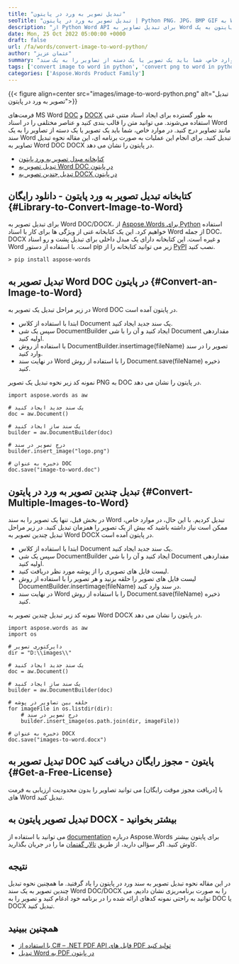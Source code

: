```yaml
---
title: "تبدیل تصویر به ورد در پایتون"
seoTitle: "تبدیل تصویر به ورد در پایتون | Python PNG، JPG، BMP GIF به Word | در نظر بگیرید"
description: "از Python Word API برای تبدیل تصاویر به Word در پایتون استفاده کنید. یک تصویر یا چند تصویر را در پایتون به یک Word تبدیل کنید."
date: Mon, 25 Oct 2022 05:00:00 +0000
draft: false
url: /fa/words/convert-image-to-word-python/
author: "عثمان عزیز"
summary: "در موارد خاص، شما باید یک تصویر یا یک دسته از تصاویر را به یک سند Word تبدیل کنید. برای انجام این عملیات به صورت برنامه ای، این مقاله نحوه تبدیل تصاویر به Word DOC DOCX در پایتون را نشان می دهد."
tags: ['convert image to word in python', 'convert png to word in python', 'convert jpg to word in python']
categories: ['Aspose.Words Product Family']
---
```


{{< figure align=center src="images/image-to-word-python.png" alt="تبدیل تصویر به ورد در پایتون">}}

فرمت‌های MS Word [DOC][1] و [DOCX][9] به طور گسترده برای ایجاد اسناد متنی غنی استفاده می‌شوند. می توانید متن را قالب بندی کنید و عناصر مختلفی را در اسناد Word مانند تصاویر درج کنید. در موارد خاص، شما باید یک تصویر یا یک دسته از تصاویر را به یک سند Word تبدیل کنید. برای انجام این عملیات به صورت برنامه ای، این مقاله نحوه تبدیل تصاویر به Word DOC DOCX در پایتون را نشان می دهد.

* [کتابخانه مبدل تصویر به ورد پایتون](#Library-to-Convert-Image-to-Word)
* [تبدیل تصویر به Word DOC در پایتون](#Convert-an-Image-to-Word)
* [تبدیل چندین تصویر به DOCX در پایتون](#Convert-Multiple-Images-to-Word)

## کتابخانه تبدیل تصویر به ورد پایتون - دانلود رایگان {#Library-to-Convert-Image-to-Word}

برای تبدیل تصویر به Word DOC/DOCX، از [Aspose.Words برای Python][3] استفاده خواهیم کرد. این یک کتابخانه غنی از ویژگی ها برای کار با اسناد Word از جمله DOC، DOCX و غیره است. این کتابخانه دارای یک مبدل داخلی برای تبدیل پشت و رو اسناد Word است. با استفاده از دستور pip زیر می توانید کتابخانه را از [PyPI][4] نصب کنید.

```
> pip install aspose-words
```

## تبدیل تصویر به Word DOC در پایتون {#Convert-an-Image-to-Word}

در زیر مراحل تبدیل یک تصویر به Word DOC در پایتون آمده است.

* ابتدا با استفاده از کلاس Document یک سند جدید ایجاد کنید.
* سپس یک شی DocumentBuilder ایجاد کنید و آن را با شی Document مقداردهی اولیه کنید.
* با استفاده از روش DocumentBuilder.insertimage(fileName) تصویر را در سند وارد کنید.
* در نهایت سند Word را با استفاده از روش Document.save(fileName) ذخیره کنید.

نمونه کد زیر نحوه تبدیل یک تصویر PNG به DOC در پایتون را نشان می دهد.

```
import aspose.words as aw

# یک سند جدید ایجاد کنید
doc = aw.Document()

# یک سند ساز ایجاد کنید
builder = aw.DocumentBuilder(doc)

# درج تصویر در سند
builder.insert_image("logo.png")

# ذخیره به عنوان DOC
doc.save("image-to-word.doc")
```

## تبدیل چندین تصویر به ورد در پایتون {#Convert-Multiple-Images-to-Word}

در بخش قبل، تنها یک تصویر را به سند Word تبدیل کردیم. با این حال، در موارد خاص، ممکن است نیاز داشته باشید که بیش از یک تصویر را همزمان تبدیل کنید. در زیر مراحل تبدیل چندین تصویر به Word DOCX در پایتون آمده است.

* ابتدا با استفاده از کلاس Document یک سند جدید ایجاد کنید.
* سپس یک شی DocumentBuilder ایجاد کنید و آن را با شی Document مقداردهی اولیه کنید.
* لیست فایل های تصویری را از پوشه مورد نظر دریافت کنید.
* لیست فایل های تصویر را حلقه بزنید و هر تصویر را با استفاده از روش DocumentBuilder.insertimage(fileName) در سند وارد کنید.
* در نهایت سند Word را با استفاده از روش Document.save(fileName) ذخیره کنید.

نمونه کد زیر تبدیل چندین تصویر به Word DOCX در پایتون را نشان می دهد.

```
import aspose.words as aw
import os

# دایرکتوری تصویر
dir = "D:\\images\\"

# یک سند جدید ایجاد کنید
doc = aw.Document()

# یک سند ساز ایجاد کنید
builder = aw.DocumentBuilder(doc)

# حلقه بین تصاویر در پوشه
for imageFile in os.listdir(dir):
    # درج تصویر در سند
    builder.insert_image(os.path.join(dir, imageFile))

# ذخیره به عنوان DOCX
doc.save("images-to-word.docx")
```

## تبدیل تصویر به DOC پایتون - مجوز رایگان دریافت کنید {#Get-a-Free-License}

با [دریافت مجوز موقت رایگان] می توانید تصاویر را بدون محدودیت ارزیابی به فرمت های Word تبدیل کنید.

## تبدیل تصویر پایتون به DOCX - بیشتر بخوانید

می توانید با استفاده از [documentation][6] درباره Aspose.Words برای پایتون بیشتر کاوش کنید. اگر سؤالی دارید، از طریق [تالار گفتمان][7] ما را در جریان بگذارید.

## نتیجه

در این مقاله نحوه تبدیل تصویر به سند ورد در پایتون را یاد گرفتید. ما همچنین نحوه تبدیل چندین تصویر به یک سند Word DOC/DOCX را به صورت برنامه‌ریزی نشان دادیم. می توانید به راحتی نمونه کدهای ارائه شده را در برنامه خود ادغام کنید و تصویر را به DOC یا DOCX تبدیل کنید.

## همچنین ببینید

* [با استفاده از C# – .NET PDF API فایل های PDF تولید کنید](https://blog.aspose.com/fa/pdf/create-pdf-files-using-csharp/)
* [تبدیل Word به PDF در پایتون](https://blog.aspose.com/fa/words/convert-word-to-pdf-in-python/)


[1]: https://docs.fileformat.com/word-processing/doc/
[2]: https://docs.fileformat.com/image/png/
[3]: https://products.aspose.com/words/python-net/
[4]: https://pypi.org/project/aspose-words/
[5]: https://purchase.aspose.com/temporary-license/
[6]: https://docs.aspose.com/words/python-net/
[7]: https://forum.aspose.com/
[8]: https://docs.fileformat.com/image/jpeg/
[9]: https://docs.fileformat.com/word-processing/docx/




